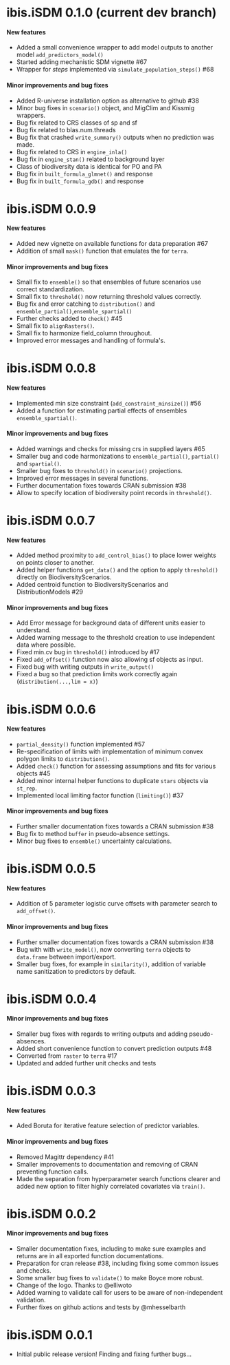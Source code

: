 # ibis.iSDM 0.1.0 (current dev branch)

#### New features
* Added a small convenience wrapper to add model outputs to another model `add_predictors_model()`
* Started adding mechanistic SDM vignette #67
* Wrapper for *steps* implemented via `simulate_population_steps()` #68

#### Minor improvements and bug fixes
* Added R-universe installation option as alternative to github #38
* Minor bug fixes in `scenario()` object, and MigClim and Kissmig wrappers.
* Bug fix related to CRS classes of sp and sf
* Bug fix related to blas.num.threads
* Bug fix that crashed `write_summary()` outputs when no prediction was made.
* Bug fix related to CRS in `engine_inla()`
* Bug fix in `engine_stan()` related to background layer
* Class of biodiversity data is identical for PO and PA
* Bug fix in `built_formula_glmnet()` and response
* Bug fix in `built_formula_gdb()` and response

# ibis.iSDM 0.0.9

#### New features
* Added new vignette on available functions for data preparation #67
* Addition of small `mask()` function that emulates the for `terra`.

#### Minor improvements and bug fixes
* Small fix to `ensemble()` so that ensembles of future scenarios use correct standardization.
* Small fix to `threshold()` now returning threshold values correctly. 
* Bug fix and error catching to `distribution()` and `ensemble_partial()`,`ensemble_spartial()`
* Further checks added to `check()` #45
* Small fix to `alignRasters()`.
* Small fix to harmonize field_column throughout.
* Improved error messages and handling of formula's.

# ibis.iSDM 0.0.8

#### New features
* Implemented min size constraint (`add_constraint_minsize()`) #56
* Added a function for estimating partial effects of ensembles `ensemble_spartial()`.

#### Minor improvements and bug fixes
* Added warnings and checks for missing crs in supplied layers #65
* Smaller bug and code harmonizations to `ensemble_partial()`, `partial()` and `spartial()`. 
* Smaller bug fixes to `threshold()` in `scenario()` projections.
* Improved error messages in several functions.
* Further documentation fixes towards CRAN submission #38
* Allow to specify location of biodiversity point records in `threshold()`.

# ibis.iSDM 0.0.7

#### New features
* Added method proximity to `add_control_bias()` to place lower weights on points closer to another.
* Added helper functions `get_data()` and the option to apply `threshold()` directly on BiodiversityScenarios.
* Added centroid function to BiodiversityScenarios and DistributionModels #29

#### Minor improvements and bug fixes
* Add Error message for background data of different units easier to understand.
* Added warning message to the threshold creation to use independent data where possible.
* Fixed min.cv bug in `threshold()` introduced by #17
* Fixed `add_offset()` function now also allowing sf objects as input.
* Fixed bug with writing outputs in `write_output()`
* Fixed a bug so that prediction limits work correctly again (`distribution(...,lim = x)`)

# ibis.iSDM 0.0.6

#### New features
* `partial_density()` function implemented  #57
* Re-specification of limits with implementation of minimum convex polygon limits to `distribution()`.
* Added `check()` function for assessing assumptions and fits for various objects #45
* Added minor internal helper functions to duplicate `stars` objects via `st_rep`.
* Implemented local limiting factor function (`limiting()`) #37

#### Minor improvements and bug fixes
* Further smaller documentation fixes towards a CRAN submission #38
* Bug fix to method `buffer` in pseudo-absence settings.
* Minor bug fixes to `ensemble()` uncertainty calculations.

# ibis.iSDM 0.0.5

#### New features
* Addition of 5 parameter logistic curve offsets with parameter search to `add_offset()`.

#### Minor improvements and bug fixes
* Further smaller documentation fixes towards a CRAN submission #38
* Bug with with `write_model()`, now converting `terra` objects to `data.frame` between import/export.
* Smaller bug fixes, for example in `similarity()`, addition of variable name sanitization to predictors by default.

# ibis.iSDM 0.0.4

#### Minor improvements and bug fixes
* Smaller bug fixes with regards to writing outputs and adding pseudo-absences.
* Added short convenience function to convert prediction outputs #48
* Converted from `raster` to `terra` #17
* Updated and added further unit checks and tests

# ibis.iSDM 0.0.3

#### New features
* Aded Boruta for iterative feature selection of predictor variables.

#### Minor improvements and bug fixes
* Removed Magittr dependency #41
* Smaller improvements to documentation and removing of CRAN preventing function calls.
* Made the separation from hyperparameter search functions clearer and added new option to filter highly correlated covariates via `train()`.

# ibis.iSDM 0.0.2

#### Minor improvements and bug fixes
* Smaller documentation fixes, including to make sure examples and returns are in all exported function documentations.
* Preparation for cran release #38, including fixing some common issues and checks.
* Some smaller bug fixes to `validate()` to make Boyce more robust.
* Change of the logo. Thanks to @elliwoto 
* Added warning to validate call for users to be aware of non-independent validation.
* Further fixes on github actions and tests by @mhesselbarth

# ibis.iSDM 0.0.1

* Initial public release version! Finding and fixing further bugs... 
